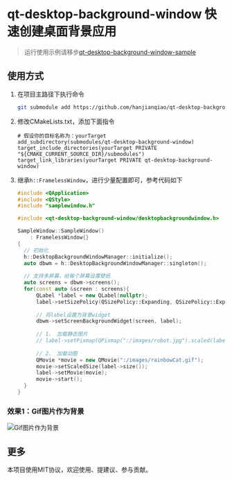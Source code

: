# qt-desktop-background-window 快速创建桌面背景应用

> 运行使用示例请移步[qt-desktop-background-window-sample](https://github.com/hanjianqiao/qt-desktop-background-window-sample)

## 使用方式

1. 在项目主路径下执行命令
   ```bash
   git submodule add https://github.com/hanjianqiao/qt-desktop-background-window.git submodules/qt-desktop-background-window
   ```
2. 修改CMakeLists.txt，添加下面指令
   ```
   # 假设你的目标名称为：yourTarget
   add_subdirectory(submodules/qt-desktop-background-window)
   target_include_directories(yourTarget PRIVATE "${CMAKE_CURRENT_SOURCE_DIR}/submodules")
   target_link_libraries(yourTarget PRIVATE qt-desktop-background-window)
   ```
3. 继承`h::FramelessWindow`，进行少量配置即可，参考代码如下
    ```c++
    #include <QApplication>
    #include <QStyle>
    #include "samplewindow.h"

    #include <qt-desktop-background-window/desktopbackgroundwindow.h>
    
    SampleWindow::SampleWindow()
        : FramelessWindow{}
    {
      // 初始化
      h::DesktopBackgroundWindowManager::initialize();
      auto dbwm = h::DesktopBackgroundWindowManager::singleton();
  
      // 支持多屏幕，给每个屏幕设置壁纸
      auto screens = dbwm->screens();
      for(const auto &screen : screens){
          QLabel *label = new QLabel(nullptr);
          label->setSizePolicy(QSizePolicy::Expanding, QSizePolicy::Expanding);
  
          // 将label设置为背景widget
          dbwm->setScreenBackgroundWidget(screen, label);
  
          // 1、 加载静态图片
          // label->setPixmap(QPixmap(":/images/robot.jpg").scaled(label->size(), Qt::IgnoreAspectRatio));
  
          // 2、 加载动图
          QMovie *movie = new QMovie(":/images/rainbowCat.gif");
          movie->setScaledSize(label->size());
          label->setMovie(movie);
          movie->start();
      }
    }
    ```
    
### 效果1：Gif图片作为背景
![Gif图片作为背景](https://github.com/hanjianqiao/qt-desktop-background-window/assets/7146341/84910471-e385-403b-83f8-9001550b7f60)

## 更多
本项目使用MIT协议，欢迎使用、提建议、参与贡献。

